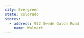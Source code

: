 ```yaml
---
city: Evergreen
state: colorado
stores:
  - address: 952 Swede Gulch Road
    name: Walmart
---
```

